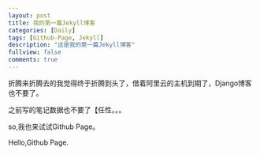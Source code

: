 ```yaml
---
layout: post
title: 我的第一篇Jekyll博客
categories: [Daily]
tags: [Github-Page, Jekyll]
description: "这是我的第一篇Jekyll博客"
fullview: false
comments: true
---
```

折腾来折腾去的我觉得终于折腾到头了，借着阿里云的主机到期了，Django博客也不要了。

之前写的笔记数据也不要了【任性。。。

so,我也来试试Github Page。

Hello,Github Page.

